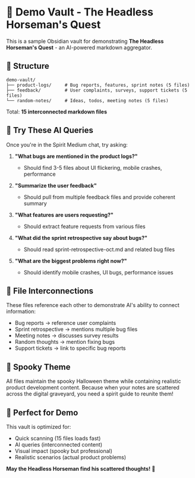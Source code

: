 # 🎃 Demo Vault - The Headless Horseman's Quest

This is a sample Obsidian vault for demonstrating **The Headless Horseman's Quest** - an AI-powered markdown aggregator.

## 📁 Structure

```
demo-vault/
├── product-logs/     # Bug reports, features, sprint notes (5 files)
├── feedback/         # User complaints, surveys, support tickets (5 files)
└── random-notes/     # Ideas, todos, meeting notes (5 files)
```

Total: **15 interconnected markdown files**

## 🔮 Try These AI Queries

Once you're in the Spirit Medium chat, try asking:

1. **"What bugs are mentioned in the product logs?"**
   - Should find 3-5 files about UI flickering, mobile crashes, performance

2. **"Summarize the user feedback"**
   - Should pull from multiple feedback files and provide coherent summary

3. **"What features are users requesting?"**
   - Should extract feature requests from various files

4. **"What did the sprint retrospective say about bugs?"**
   - Should read sprint-retrospective-oct.md and related bug files

5. **"What are the biggest problems right now?"**
   - Should identify mobile crashes, UI bugs, performance issues

## 📝 File Interconnections

These files reference each other to demonstrate AI's ability to connect information:

- Bug reports → reference user complaints
- Sprint retrospective → mentions multiple bug files
- Meeting notes → discusses survey results
- Random thoughts → mention fixing bugs
- Support tickets → link to specific bug reports

## 🎃 Spooky Theme

All files maintain the spooky Halloween theme while containing realistic product development content. Because when your notes are scattered across the digital graveyard, you need a spirit guide to reunite them!

## 🚀 Perfect for Demo

This vault is optimized for:
- Quick scanning (15 files loads fast)
- AI queries (interconnected content)
- Visual impact (spooky but professional)
- Realistic scenarios (actual product problems)

**May the Headless Horseman find his scattered thoughts!** 👻
